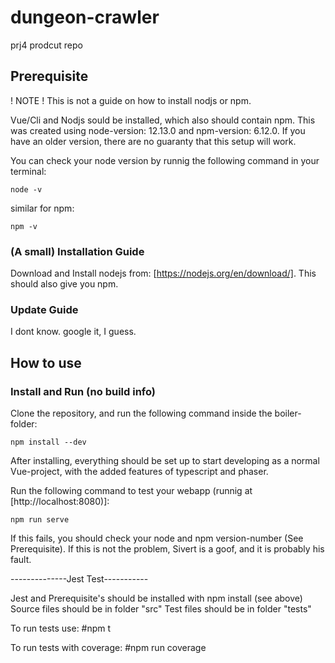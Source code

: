 # dungeon-crawler
prj4 prodcut repo


## Prerequisite

! NOTE ! This is not a guide on how to install nodjs or npm.

Vue/Cli and Nodjs sould be installed, which also should contain npm. This was created using node-version: 12.13.0 and npm-version: 6.12.0. If you have an older version, there are no guaranty that this setup will work.

You can check your node version by runnig the following command in your terminal:

```
node -v
```

similar for npm:

```
npm -v
```

### (A small) Installation Guide

Download and Install nodejs from: [https://nodejs.org/en/download/].
This should also give you npm. 


### Update Guide
I dont know. google it, I guess.

## How to use

### Install and Run (no build info)
Clone the repository, and run the following command inside the boiler-folder:

```
npm install --dev
```
After installing, everything should be set up to start developing as a normal Vue-project, with the added features of typescript and phaser. 

Run the following command to test your webapp (runnig at [http://localhost:8080)]:

```
npm run serve
```

If this fails, you should check your node and npm version-number (See Prerequisite). If this is not the problem, Sivert is a goof, and it is probably his fault.

--------------Jest Test-----------

Jest and Prerequisite's should be installed with npm install (see above)
Source files should be in folder "src"
Test files should be in folder "tests"

To run tests use:
#npm t

To run tests with coverage:
#npm run coverage
